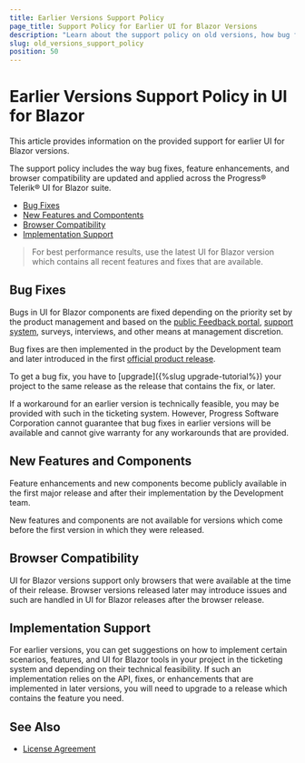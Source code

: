 ```yaml
---
title: Earlier Versions Support Policy
page_title: Support Policy for Earlier UI for Blazor Versions
description: "Learn about the support policy on old versions, how bug fixes and feature requests are implemented, and how you can get them."
slug: old_versions_support_policy
position: 50
---
```


# Earlier Versions Support Policy in UI for Blazor

This article provides information on the provided support for earlier UI for Blazor versions.

The support policy includes the way bug fixes, feature enhancements, and browser compatibility are updated and applied across the Progress&reg; Telerik&reg; UI for Blazor suite.

* [Bug Fixes](#bug-fixes)
* [New Features and Compontents](#new-features-and-components)
* [Browser Compatibility](#browser-compatibility)
* [Implementation Support](#implementation-support)

> For best performance results, use the latest UI for Blazor version which contains all recent features and fixes that are available.

## Bug Fixes

Bugs in UI for Blazor components are fixed depending on the priority set by the product management and based on the [public Feedback portal](https://feedback.telerik.com/blazor), [support system](https://www.telerik.com/account/support-tickets), surveys, interviews, and other means at management discretion.

Bug fixes are then implemented in the product by the Development team and later introduced in the first [official product release](https://www.telerik.com/support/whats-new/blazor-ui/release-history).

To get a bug fix, you have to [upgrade]({%slug upgrade-tutorial%}) your project to the same release as the release that contains the fix, or later.

If a workaround for an earlier version is technically feasible, you may be provided with such in the ticketing system. However, Progress Software Corporation cannot guarantee that bug fixes in earlier versions will be available and cannot give warranty for any workarounds that are provided.

## New Features and Components

Feature enhancements and new components become publicly available in the first major release and after their implementation by the Development team.

New features and components are not available for versions which come before the first version in which they were released.

## Browser Compatibility

UI for Blazor versions support only browsers that were available at the time of their release. Browser versions released later may introduce issues and such are handled in UI for Blazor releases after the browser release.

## Implementation Support

For earlier versions, you can get suggestions on how to implement certain scenarios, features, and UI for Blazor tools in your project in the ticketing system and depending on their technical feasibility. If such an implementation relies on the API, fixes, or enhancements that are implemented in later versions, you will need to upgrade to a release which contains the feature you need.

## See Also

* [License Agreement](https://www.telerik.com/purchase/license-agreement/blazor-ui)